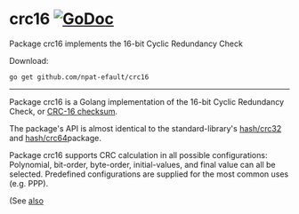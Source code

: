 # crc16 [![GoDoc](https://godoc.org/github.com/npat-efault/crc16?status.png)](https://godoc.org/github.com/npat-efault/crc16)
Package crc16 implements the 16-bit Cyclic Redundancy Check

Download:
```shell
go get github.com/npat-efault/crc16
```

* * *

Package crc16 is a Golang implementation of the 16-bit Cyclic
Redundancy Check, or
[CRC-16 checksum](http://en.wikipedia.org/wiki/Cyclic_redundancy_check).

The package's API is almost identical to the standard-library's
[hash/crc32](https://golang.org/pkg/hash/crc32/) and 
[hash/crc64](https://golang.org/pkg/hash/crc64/)package.

Package crc16 supports CRC calculation in all possible configurations:
Polynomial, bit-order, byte-order, initial-values, and final value can
all be selected. Predefined configurations are supplied for the most
common uses (e.g. PPP).

(See [also](http://npat-efault.github.io/programming/2015/09/15/CRC-stuff.html)
